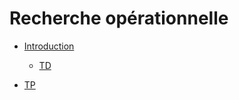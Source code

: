 # Recherche opérationnelle

- [Introduction](seance1.html)
    - [TD](seance1-td)

- [TP](TP.html)

<!--
Idée de plan

1. Introduction générale
1. Programmation linéaire
1. Simplexe
1. Dualité
1. (sensibilité ?)/(mixed integer programming ?)
-->

<!--
Liens intéressants :

RO globalement
http://homepages.ulb.ac.be/~bfortz/ro.pdf
https://caseine.org/course/index.php?categoryid=7
https://www2.mat.ulaval.ca/fileadmin/Cours/MAT-2920/Chapitre1.pdf (puis 2, 3, ..., 6)

http://chamilo1.grenet.fr/ujf/courses/INTRODUCTIONALARECHERCHEOPERATIONNEL/document/RO.pdf%3FcidReq%3DINTRODUCTIONALARECHERCHEOPERATIONNEL%26id_session%3D0%26gidReq%3D0
http://www.fsr.ac.ma/cours/maths/bernoussi/RO-SMI5-2010-Etudiants.pdf
https://ljk.imag.fr/membres/Anatoli.Iouditski/cours/ro1ssd/slides.pdf
https://dossier.univ-st-etienne.fr/pem82055/public/MeTeOR/simplexeSlides.pdf
http://www.iecl.univ-lorraine.fr/~Marco.Dozzi/RechercheOperationnelle/polyRo-I.pdf
http://www.cours-et-exercices.com/2016/03/cours-de-la-recherche-operationnelle.html

Simplexe
https://www.hec.ca/cams/rubriques/algorithme_simplexe.pdf
http://www.foad-mooc.auf.org/IMG/pdf/M06_3.pdf
https://homepages.laas.fr/echanthe/Ann_Simplexe.pdf
https://smart--grid.net/cours-lessons-theory/programmation-lineaire/methode-du-simplexe/

RO avec R
http://www.academia.edu/1954968/Recherche_Op%C3%A9rationnelle_avec_le_logiciel_R
http://eric.univ-lyon2.fr/~jahpine/cours/m1_info-ro/tp1.pdf

RO avec python 
http://www.xavierdupre.fr/app/ensae_teaching_cs/helpsphinx/td_1a.html
https://tcuvelier.wordpress.com/category/recherche-operationnelle/
https://github.com/maugern/programmation-lineaire
https://old.i2m.univ-amu.fr/~preaux/pages/ensPYTHON2.htm
https://afia.asso.fr/?internship_offer=programmation-lineaire-en-nombres-entiers-pour-un-probleme-de-placement-de-capteurs
-->